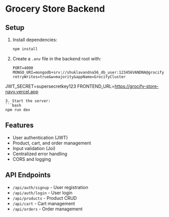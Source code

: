 # Grocery Store Backend

## Setup

1. Install dependencies:
   ```bash
   npm install
   ```
2. Create a `.env` file in the backend root with:
   ```env
   PORT=4000
   MONGO_URI=mongodb+srv://shuklavandna56_db_user:123456VANDNA@grocifycluster.daqsxqa.mongodb.net/grocify?retryWrites=true&w=majority&appName=GrocifyCluster
JWT_SECRET=supersecretkey123
   FRONTEND_URL=https://grocify-store-navy.vercel.app
   ```
3. Start the server:
   ```bash
   npm run dev
   ```

## Features
- User authentication (JWT)
- Product, cart, and order management
- Input validation (Joi)
- Centralized error handling
- CORS and logging

## API Endpoints
- `/api/auth/signup` - User registration
- `/api/auth/login` - User login
- `/api/products` - Product CRUD
- `/api/cart` - Cart management
- `/api/orders` - Order management 